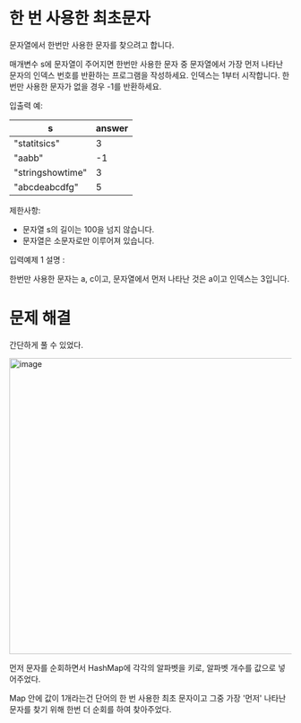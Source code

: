 # 한 번 사용한 최초문자

문자열에서 한번만 사용한 문자를 찾으려고 합니다.

매개변수 s에 문자열이 주어지면 한번만 사용한 문자 중 문자열에서 가장 먼저 나타난 문자의 인덱스 번호를 반환하는 프로그램을 작성하세요. 인덱스는 1부터 시작합니다. 한번만 사용한 문자가 없을 경우 -1를 반환하세요.

입출력 예:



| s                | answer |
|------------------|--------|
| "statitsics"     | 3      |
| "aabb"           | -1     |
| "stringshowtime" | 3      |
| "abcdeabcdfg"    | 5      |


제한사항:
- 문자열 s의 길이는 100을 넘지 않습니다. 
- 문자열은 소문자로만 이루어져 있습니다.

입력예제 1 설명 :

한번만 사용한 문자는 a, c이고, 문자열에서 먼저 나타난 것은 a이고 인덱스는 3입니다.

# 문제 해결

간단하게 풀 수 있었다.

<img width="528" alt="image" src="https://github.com/user-attachments/assets/7aaa28d9-0d08-44ec-923c-5bcc0c015d5b">

먼저 문자를 순회하면서 HashMap에 각각의 알파벳을 키로, 알파벳 개수를 값으로 넣어주었다.

Map 안에 값이 1개라는건 단어의 한 번 사용한 최초 문자이고 그중 가장 '먼저' 나타난 문자를 찾기 위해 한번 더 순회를 하여 찾아주었다.
